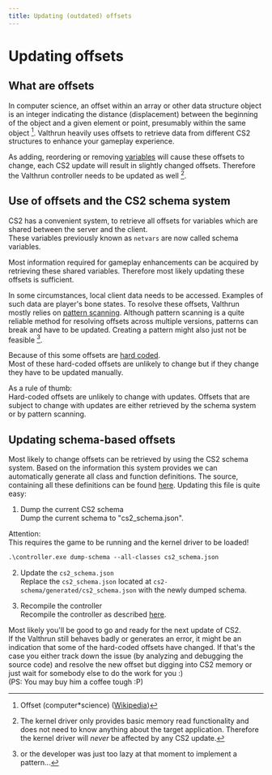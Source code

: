 ```yaml
---
title: Updating (outdated) offsets
---
```


# Updating offsets

## What are offsets

In computer science, an offset within an array or other data structure object is an integer indicating the distance (displacement) between the beginning of the object and a given element or point, presumably within the same object [^3].
Valthrun heavily uses offsets to retrieve data from different CS2 structures to enhance your gameplay experience.

As adding, reordering or removing [variables](<https://en.wikipedia.org/wiki/Variable_(computer_science)>) will cause these offsets to change, each CS2 update will result in slightly changed offsets.
Therefore the Valthrun controller needs to be updated as well [^2].

## Use of offsets and the CS2 schema system

CS2 has a convenient system, to retrieve all offsets for variables which are shared between the server and the client.  
These variables previously known as `netvars` are now called schema variables.

Most information required for gameplay enhancements can be acquired by retrieving these shared variables.
Therefore most likely updating these offsets is sufficient.

In some circumstances, local client data needs to be accessed. Examples of such data are player's bone states.
To resolve these offsets, Valthrun mostly relies on [pattern scanning](https://www.unknowncheats.me/forum/general-programming-and-reversing/133228-implement-pattern-scanning-obtain-offsets-dynamically.html).
Although pattern scanning is a quite reliable method for resolving offsets across multiple versions, patterns can break and have to be updated. Creating a pattern might also just not be feasible [^1].

Because of this some offsets are [hard coded](https://en.wikipedia.org/wiki/Hard_coding).  
Most of these hard-coded offsets are unlikely to change but if they change they have to be updated manually.

As a rule of thumb:  
Hard-coded offsets are unlikely to change with updates.
Offsets that are subject to change with updates are either retrieved by the schema system or by pattern scanning.

## Updating schema-based offsets

Most likely to change offsets can be retrieved by using the CS2 schema system.
Based on the information this system provides we can automatically generate all class and function definitions.
The source, containing all these definitions can be found [here](https://github.com/WolverinDEV/Valthrun/blob/master/cs2-schema/generated/cs2_schema.json). Updating this file is quite easy:

1. Dump the current CS2 schema  
   Dump the current schema to "cs2_schema.json".

Attention:  
 This requires the game to be running and the kernel driver to be loaded!

```ps
.\controller.exe dump-schema --all-classes cs2_schema.json
```

2. Update the `cs2_schema.json`  
   Replace the `cs2_schema.json` located at `cs2-schema/generated/cs2_schema.json` with the newly dumped schema.

3. Recompile the controller  
   Recompile the controller as described [here](../).

Most likely you'll be good to go and ready for the next update of CS2.  
If the Valthrun still behaves badly or generates an error, it might be an indication that some of the hard-coded offsets have changed.
If that's the case you either track down the issue (by analyzing and debugging the source code) and resolve the new offset but digging into CS2 memory or just wait for somebody else to do the work for you :)  
(PS: You may buy him a coffee tough :P)

[^1]: or the developer was just too lazy at that moment to implement a pattern...
[^2]:
    The kernel driver only provides basic memory read functionality and does not need to know anything about the target application.
    Therefore the kernel driver will _never_ be affected by any CS2 update.

[^3]: Offset (computer*science) ([Wikipedia](https://en.wikipedia.org/wiki/Offset*(computer_science)))
